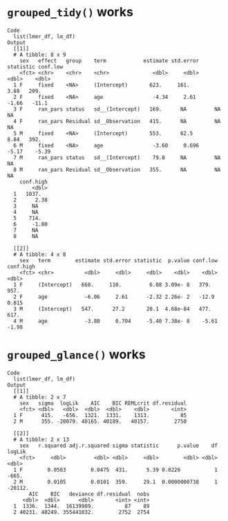 # `grouped_tidy()` works

    Code
      list(lmer_df, lm_df)
    Output
      [[1]]
      # A tibble: 8 x 9
        sex   effect   group    term            estimate std.error statistic conf.low
        <fct> <chr>    <chr>    <chr>              <dbl>     <dbl>     <dbl>    <dbl>
      1 F     fixed    <NA>     (Intercept)       623.     161.         3.88   209.  
      2 F     fixed    <NA>     age                -4.34     2.61      -1.66   -11.1 
      3 F     ran_pars status   sd__(Intercept)   169.      NA         NA       NA   
      4 F     ran_pars Residual sd__Observation   415.      NA         NA       NA   
      5 M     fixed    <NA>     (Intercept)       553.      62.5        8.84   392.  
      6 M     fixed    <NA>     age                -3.60     0.696     -5.17    -5.39
      7 M     ran_pars status   sd__(Intercept)    79.8     NA         NA       NA   
      8 M     ran_pars Residual sd__Observation   355.      NA         NA       NA   
        conf.high
            <dbl>
      1   1037.  
      2      2.38
      3     NA   
      4     NA   
      5    714.  
      6     -1.80
      7     NA   
      8     NA   
      
      [[2]]
      # A tibble: 4 x 8
        sex   term        estimate std.error statistic  p.value conf.low conf.high
        <fct> <chr>          <dbl>     <dbl>     <dbl>    <dbl>    <dbl>     <dbl>
      1 F     (Intercept)   668.     110.         6.08 3.09e- 8   379.     957.   
      2 F     age            -6.06     2.61      -2.32 2.26e- 2   -12.9      0.815
      3 M     (Intercept)   547.      27.2       20.1  4.68e-84   477.     617.   
      4 M     age            -3.80     0.704     -5.40 7.38e- 8    -5.61    -1.98 
      

# `grouped_glance()` works

    Code
      list(lmer_df, lm_df)
    Output
      [[1]]
      # A tibble: 2 x 7
        sex   sigma  logLik    AIC    BIC REMLcrit df.residual
        <fct> <dbl>   <dbl>  <dbl>  <dbl>    <dbl>       <int>
      1 F      415.   -656.  1321.  1331.    1313.          85
      2 M      355. -20079. 40165. 40189.   40157.        2750
      
      [[2]]
      # A tibble: 2 x 13
        sex   r.squared adj.r.squared sigma statistic      p.value    df  logLik
        <fct>     <dbl>         <dbl> <dbl>     <dbl>        <dbl> <dbl>   <dbl>
      1 F        0.0583        0.0475  431.      5.39 0.0226           1   -665.
      2 M        0.0105        0.0101  359.     29.1  0.0000000738     1 -20112.
           AIC    BIC   deviance df.residual  nobs
         <dbl>  <dbl>      <dbl>       <int> <int>
      1  1336.  1344.  16139909.          87    89
      2 40231. 40249. 355441032.        2752  2754
      

